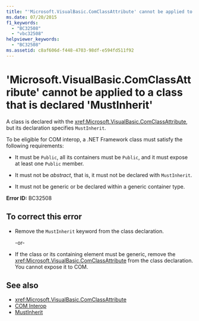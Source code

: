 ```yaml
---
title: "'Microsoft.VisualBasic.ComClassAttribute' cannot be applied to a class that is declared 'MustInherit'"
ms.date: 07/20/2015
f1_keywords: 
  - "BC32508"
  - "vbc32508"
helpviewer_keywords: 
  - "BC32508"
ms.assetid: c8af606d-f448-4703-98df-e594fd511f92
---
```

# 'Microsoft.VisualBasic.ComClassAttribute' cannot be applied to a class that is declared 'MustInherit'
A class is declared with the <xref:Microsoft.VisualBasic.ComClassAttribute>, but its declaration specifies `MustInherit`.  
  
 To be eligible for COM interop, a .NET Framework class must satisfy the following requirements:  
  
- It must be `Public`, all its containers must be `Public`, and it must expose at least one `Public` member.  
  
- It must not be *abstract*, that is, it must not be declared with `MustInherit`.  
  
- It must not be generic or be declared within a generic container type.  
  
 **Error ID:** BC32508  
  
## To correct this error  
  
- Remove the `MustInherit` keyword from the class declaration.  
  
     -or-  
  
- If the class or its containing element must be generic, remove the <xref:Microsoft.VisualBasic.ComClassAttribute> from the class declaration. You cannot expose it to COM.  
  
## See also

- <xref:Microsoft.VisualBasic.ComClassAttribute>
- [COM Interop](../programming-guide/com-interop/index.md)
- [MustInherit](../language-reference/modifiers/mustinherit.md)
